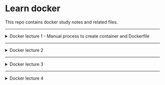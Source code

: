 # Learn docker

This repo contains docker study notes and related files.

----

<details>
  <summary>Docker lecture 1 - Manual process to create container and Dockerfile</summary>

- 29
    ```
        systemctl start docker
        systemctl enable docker
        systemctl status docker

        docker pull ubuntu
        docker run -it --name cont1 ubuntu

        apt update
        apt install apache2 mysql-server python3 -y

        docker info 
        CTRL + D => stop cont1

        docker ps -a 
        docker start cont1
        docker exec -it cont1 /bin/bash
            - i interactive
            - t - allocates a pseudo TTY
            - /bin/bash - specifies the command to run inside the container 

        CTRL + p+ q 
    ```
- OS level virtualisation - take the complete backup of OS and install the same stack on another OS
    - Install the same stack from cont1 (custom image) to another container, cont2
    - Instead of pulling the images and installing everything again, use backup of the container
    - docker commit - create a new image from a container

    ```
        docker images
        docker rmi -f: This command forcefully removes the images with the specified IDs.
        docker commit containerBaseImageName newImageName
        e.g. docker commit cont1 custom_image:v1
    ```
- Create a new image from custom_image:v1 : `docker run -it --name cont2 custom_image:v1`
    - `apache2 -v`
    - `mysql --version`
    - `python3 --version`

- Dockerfile 
    - Instead of manually creating the image, we can create the image using Dockerfile
    - Automate the process 
    - Dockerfile is a text file that contains a set of instructions for building a Docker image.
    - D - must be capital
    - Components must also be Capital.

    ```
        docker kill $(docker ps -qa)
        docker rm $(docker ps -qa)              ==> Remove all containers
        docker rmi -f $(docker images -qa)      ==> rmi is for removing images and -f (force): Force the removal of the image even if it is being used by a container.
        docker stop $(docker ps -aq)             ==> Stop all containers
        docker stop $(docker ps -q)
        docker ps -q  ==>q (quiet): Only display the numeric IDs of the containers.
    ```
- Components

</details>

---

<details>
  <summary>Docker lecture 2</summary>

</details>

----

<details>
  <summary>Docker lecture 3</summary>

</details>

----

<details>
  <summary>Docker lecture 4</summary>

</details>